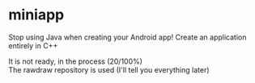 # miniapp
Stop using Java when creating your Android app! Create an application entirely in C++

It is not ready, in the process (20/100%)  
The rawdraw repository is used (I'll tell you everything later)
